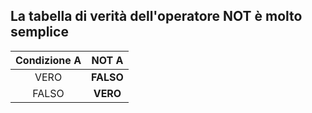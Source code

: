 <div class="text-center">

## La tabella di verità dell'operatore **NOT** è molto semplice
</div>

<VSpace space="24"/>

| Condizione A | **NOT** A |
| :----------: | :-------: |
|     VERO     |  **FALSO** |
|    FALSO     |  **VERO** |

